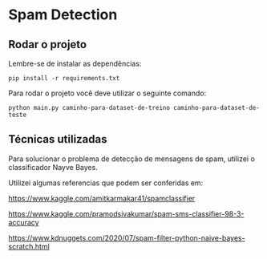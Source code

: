 # Spam Detection

## Rodar o projeto

Lembre-se de instalar as dependências:

```
pip install -r requirements.txt
```

Para rodar o projeto você deve utilizar o seguinte comando:

```
python main.py caminho-para-dataset-de-treino caminho-para-dataset-de-teste
```

## Técnicas utilizadas

Para solucionar o problema de detecção de mensagens de spam, utilizei o classificador Nayve Bayes.

Utilizei algumas referencias que podem ser conferidas em:

https://www.kaggle.com/amitkarmakar41/spamclassifier

https://www.kaggle.com/pramodsivakumar/spam-sms-classifier-98-3-accuracy

https://www.kdnuggets.com/2020/07/spam-filter-python-naive-bayes-scratch.html